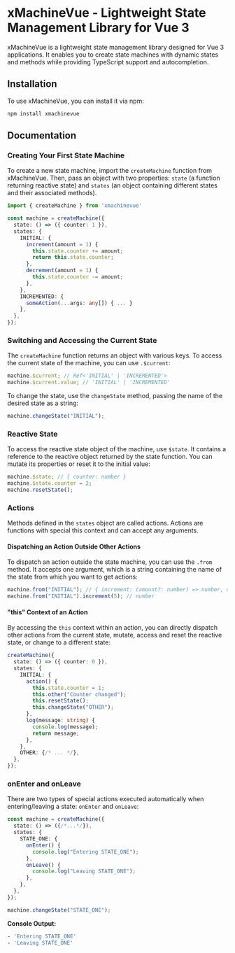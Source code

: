 # xMachineVue - Lightweight State Management Library for Vue 3

xMachineVue is a lightweight state management library designed for Vue 3
applications. It enables you to create state machines with dynamic states and
methods while providing TypeScript support and autocompletion.

## Installation

To use xMachineVue, you can install it via npm:

```bash
npm install xmachinevue
```

## Documentation

### Creating Your First State Machine

To create a new state machine, import the `createMachine` function from
xMachineVue. Then, pass an object with two properties: `state` (a function
returning reactive state) and `states` (an object containing different states
and their associated methods).

```typescript
import { createMachine } from 'xmachinevue'

const machine = createMachine({
  state: () => ({ counter: 1 }),
  states: {
    INITIAL: {
      increment(amount = 1) {
        this.state.counter += amount;
        return this.state.counter;
      },
      decrement(amount = 1) {
        this.state.counter -= amount;
      },
    },
    INCREMENTED: {
      someAction(...args: any[]) { ... }
    },
  },
});
```

### Switching and Accessing the Current State

The `createMachine` function returns an object with various keys. To access the
current state of the machine, you can use `.$current`:

```typescript
machine.$current; // Ref<'INITIAL' | 'INCREMENTED'>
machine.$current.value; // 'INITIAL' | 'INCREMENTED'
```

To change the state, use the `changeState` method, passing the name of the
desired state as a string:

```typescript
machine.changeState("INITIAL");
```

### Reactive State

To access the reactive state object of the machine, use `$state`. It contains a
reference to the reactive object returned by the state function. You can mutate
its properties or reset it to the initial value:

```typescript
machine.$state; // { counter: number }
machine.$state.counter = 2;
machine.resetState();
```

### Actions

Methods defined in the `states` object are called actions. Actions are functions
with special this context and can accept any arguments.

#### Dispatching an Action Outside Other Actions

To dispatch an action outside the state machine, you can use the `.from` method.
It accepts one argument, which is a string containing the name of the state from
which you want to get actions:

```typescript
machine.from("INITIAL"); // { increment: (amount?: number) => number, decrement: () => void }
machine.from("INITIAL").increment(5); // number
```

#### "this" Context of an Action

By accessing the `this` context within an action, you can directly dispatch
other actions from the current state, mutate, access and reset the reactive
state, or change to a different state:

```typescript
createMachine({
  state: () => ({ counter: 0 }),
  states: {
    INITIAL: {
      action() {
        this.state.counter = 1;
        this.other("Counter changed");
        this.resetState();
        this.changeState("OTHER");
      },
      log(message: string) {
        console.log(message);
        return message;
      },
    },
    OTHER: {/* ... */},
  },
});
```

### onEnter and onLeave

There are two types of special actions executed automatically when
entering/leaving a state: `onEnter` and `onLeave`:

```typescript
const machine = createMachine({
  state: () => ({/*...*/}),
  states: {
    STATE_ONE: {
      onEnter() {
        console.log("Entering STATE_ONE");
      },
      onLeave() {
        console.log("Leaving STATE_ONE");
      },
    },
  },
});

machine.changeState("STATE_ONE");
```

**Console Output:**

```bash
- 'Entering STATE_ONE'
- 'Leaving STATE_ONE'
```
